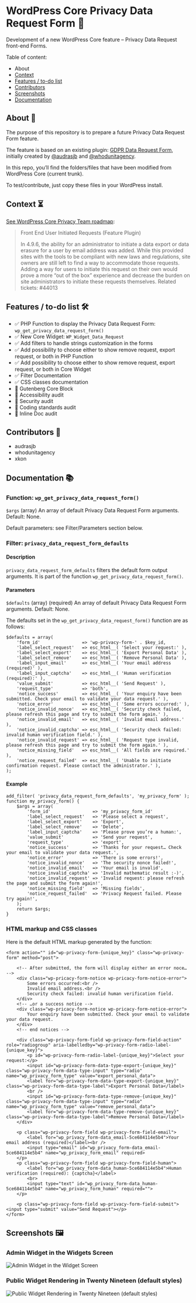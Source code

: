 # WordPress Core Privacy Data Request Form 🔐

Development of a new WordPress Core feature – Privacy Data Request front-end Forms.

Table of content:

- About
- [Context](https://github.com/audrasjb/wp-core-privacy-data-request-form#context)
- [Features / to-do list](https://github.com/audrasjb/wp-core-privacy-data-request-form#features--to-do-list)
- [Contributors](https://github.com/audrasjb/wp-core-privacy-data-request-form#contributors)
- [Screenshots](https://github.com/audrasjb/wp-core-privacy-data-request-form#screenshots)
- [Documentation](https://github.com/audrasjb/wp-core-privacy-data-request-form#documentation)

## About 🔎

The purpose of this repository is to prepare a future Privacy Data Request Form feature.

The feature is based on an existing plugin: [GDPR Data Request Form](https://wordpress.org/plugins/gdpr-data-request-form/), initially created by [@audrasjb](https://profiles.wordpress.org/audrasjb) and [@whodunitagency](https://profiles.wordpress.org/whodunitagency/).

In this repo, you’ll find the folders/files that have been modified from WordPress Core (current trunk).

To test/contribute, just copy these files in your WordPress install.

## Context ⏳

[See WordPress Core Privacy Team roadmap](https://make.wordpress.org/core/roadmap/privacy/):

> Front End User Initiated Requests (Feature Plugin)
> 
> In 4.9.6, the ability for an administrator to initiate a data export or data erasure for a user by email address was added. While this provided sites with the tools to be compliant with new laws and regulations, site owners are still left to find a way to accommodate those requests. Adding a way for users to initiate this request on their own would prove a more “out of the box” experience and decrease the burden on site administrators to initiate these requests themselves.
> Related tickets: #44013

## Features / to-do list 🛠

- ✅ PHP Function to display the Privacy Data Request Form: `wp_get_privacy_data_request_form()`
- ✅ New Core Widget: `WP_Widget_Data_Request`
- ✅ Add filters to handle strings customization in the forms
- ✅ Add possibility to choose either to show remove request, export request, or both in PHP Function
- ✅ Add possibility to choose either to show remove request, export request, or both in Core Widget
- ✅ Filter Documentation
- ✅ CSS classes documentation
- 🔲 Gutenberg Core Block
- 🔲 Accessibility audit
- 🔲 Security audit
- 🔲 Coding standards audit
- 🔲 Inline Doc audit

## Contributors 👥

- audrasjb
- whodunitagency
- xkon

## Documentation 📚

### Function: `wp_get_privacy_data_request_form()`

`$args` (array) An array of default Privacy Data Request Form arguments. Default: None.

Default parameters: see Filter/Parameters section below.

### Filter: `privacy_data_request_form_defaults`

#### Description

`privacy_data_request_form_defaults` filters the default form output arguments. It is part of the function `wp_get_privacy_data_request_form()`.

#### Parameters

`$defaults` (array) (required) An array of default Privacy Data Request Form arguments. Default: None.

The defaults set in the `wp_get_privacy_data_request_form()` function are as follows:

	$defaults = array(
		'form_id'                => 'wp-privacy-form-' . $key_id,
		'label_select_request'   => esc_html__( 'Select your request:' ),
		'label_select_export'    => esc_html__( 'Export Personal Data' ),
		'label_select_remove'    => esc_html__( 'Remove Personal Data' ),
		'label_input_email'      => esc_html__( 'Your email address (required)' ),
		'label_input_captcha'    => esc_html__( 'Human verification (required):' ),
		'value_submit'           => esc_html__( 'Send Request' ),
		'request_type'           => 'both',
		'notice_success'         => esc_html__( 'Your enquiry have been submitted. Check your email to validate your data request.' ),
		'notice_error'           => esc_html__( 'Some errors occurred:' ),
		'notice_invalid_nonce'   => esc_html__( 'Security check failed, please refresh this page and try to submit the form again.' ),
		'notice_invalid_email'   => esc_html__( 'Invalid email address.' ),
		'notice_invalid_captcha' => esc_html__( 'Security check failed: invalid human verification field.' ),
		'notice_invalid_request' => esc_html__( 'Request type invalid, please refresh this page and try to submit the form again.' ),
		'notice_missing_field'   => esc_html__( 'All fields are required.' ),
		'notice_request_failed'  => esc_html__( 'Unable to initiate confirmation request. Please contact the administrator.' ),
	);

#### Example

```
add_filter( 'privacy_data_request_form_defaults', 'my_privacy_form' );
function my_privacy_form() {
	$args = array(
		'form_id'                => 'my_privacy_form_id'
		'label_select_request'   => 'Please select a request',
		'label_select_export'    => 'Export',
		'label_select_remove'    => 'Delete', 
		'label_input_captcha'    => 'Please prove you’re a human:',
		'value_submit'           => 'Send your request',
		'request_type'           => 'export',
		'notice_success'         => 'Thanks for your request… Check your email to validate your data request.',
		'notice_error'           => 'There is some errors!',
		'notice_invalid_nonce'   => 'The security nonce failed!',
		'notice_invalid_email'   => 'Your email is invalid',
		'notice_invalid_captcha' => 'Invalid mathematic result :-)',
		'notice_invalid_request' => 'Invalid request: please refresh the page and submit the form again!',
		'notice_missing_field'   => 'Missing fields',
		'notice_request_failed'  => 'Privacy Request failed. Please try again!',
	);
	return $args;
}
```
### HTML markup and CSS classes

Here is the default HTML markup generated by the function:

```
<form action="" id="wp-privacy-form-{unique_key}" class="wp-privacy-form" method="post">

	<!-- After submitted, the form will display either an error noce… -->
	<div class="wp-pricacy-form-notice wp-pricacy-form-notice-error">
		Some errors occurred:<br />
		Invalid email address.<br />
		Security check failed: invalid human verification field.
	</div>
	<!-- …or a success notice -->
	<div class="wp-pricacy-form-notice wp-pricacy-form-notice-error">
		Your enquiry have been submitted. Check your email to validate your data request.
	</div>
	<!-- end notices -->

	<div class="wp-privacy-form-field wp-privacy-form-field-action" role="radiogroup" aria-labelledby="wp-privacy-form-radio-label-{unique_key}">
		<p id="wp-privacy-form-radio-label-{unique_key}">Select your request:</p>
		<input id="wp-privacy-form-data-type-export-{unique_key}" class="wp-privacy-form-data-type-input" type="radio" name="wp_privacy_form_type" value="export_personal_data">
		<label for="wp-privacy-form-data-type-export-{unique_key}" class="wp-privacy-form-data-type-label">Export Personal Data</label>
		<br />
		<input id="wp-privacy-form-data-type-remove-{unique_key}" class="wp-privacy-form-data-type-input" type="radio" name="wp_privacy_form_type" value="remove_personal_data">
		<label for="wp-privacy-form-data-type-remove-{unique_key}" class="wp-privacy-form-data-type-label">Remove Personal Data</label>
	</div>
		
	<p class="wp-privacy-form-field wp-privacy-form-field-email">
		<label for="wp_privacy_form-data_email-5ce684114e5b4">Your email address (required)</label><br />
		<input type="email" id="wp_privacy_form-data_email-5ce684114e5b4" name="wp_privacy_form_email" required>
	</p>
	<p class="wp-privacy-form-field wp-privacy-form-field-human">
		<label for="wp_privacy_form-data_human-5ce684114e5b4">Human verification (required): {captcha}</label>
		<br>
		<input type="text" id="wp_privacy_form-data_human-5ce684114e5b4" name="wp_privacy_form_human" required="">
	</p>

	<p class="wp-privacy-form-field wp-privacy-form-field-submit"><input type="submit" value="Send Request"></p>
</form>
```

## Screenshots 🖼

### Admin Widget in the Widgets Screen

![Admin Widget in the Widget Screen](https://jeanbaptisteaudras.com/images/privacy-widget-admin.png)

### Public Widget Rendering in Twenty Nineteen (default styles)

![Public Widget Rendering in Twenty Nineteen (default styles)](https://jeanbaptisteaudras.com/images/privacy-widget-public.png)
